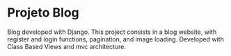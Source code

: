 # Projeto Blog
Blog developed with Django.
This project consists in a blog website, with register and login functions, pagination, and image loading.
Developed with Class Based Views and mvc
architecture.
